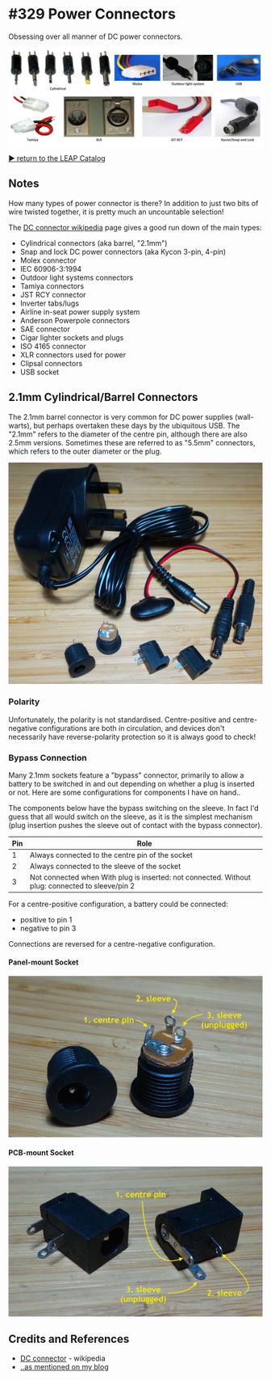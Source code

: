# #329 Power Connectors

Obsessing over all manner of DC power connectors.

![Power_build](./assets/Power_build.jpg?raw=true)

[:arrow_forward: return to the LEAP Catalog](http://leap.tardate.com)

## Notes

How many types of power connector is there? In addition to just two bits of wire twisted together, it is pretty much an uncountable selection!

The [DC connector wikipedia](https://en.wikipedia.org/wiki/DC_connector) page gives a good run down of the main types:

* Cylindrical connectors (aka barrel, "2.1mm")
* Snap and lock DC power connectors (aka Kycon 3-pin, 4-pin)
* Molex connector
* IEC 60906-3:1994
* Outdoor light systems connectors
* Tamiya connectors
* JST RCY connector
* Inverter tabs/lugs
* Airline in-seat power supply system
* Anderson Powerpole connectors
* SAE connector
* Cigar lighter sockets and plugs
* ISO 4165 connector
* XLR connectors used for power
* Clipsal connectors
* USB socket

## 2.1mm Cylindrical/Barrel Connectors

The 2.1mm barrel connector is very common for DC power supplies (wall-warts), but perhaps overtaken these days by the ubiquitous USB.
The "2.1mm" refers to the diameter of the centre pin, although there are also 2.5mm versions.
Sometimes these are referred to as "5.5mm" connectors, which refers to the outer diameter or the plug.

![cylindrical](./assets/cylindrical.jpg?raw=true)

### Polarity

Unfortunately, the polarity is not standardised. Centre-positive and centre-negative configurations are both in circulation,
and devices don't necessarily have reverse-polarity protection so it is always good to check!

### Bypass Connection

Many 2.1mm sockets feature a "bypass" connector, primarily to allow a battery to be switched in and out depending on
whether a plug is inserted or not. Here are some configurations for components I have on hand..

The components below have the bypass switching on the sleeve. In fact I'd guess that all would switch on the sleeve,
as it is the simplest mechanism (plug insertion pushes the sleeve out of contact with the bypass connector).

| Pin | Role |
|-----|------|
| 1   | Always connected to the centre pin of the socket |
| 2   | Always connected to the sleeve of the socket |
| 3   | Not connected when With plug is inserted: not connected. Without plug: connected to sleeve/pin 2 |

For a centre-positive configuration, a battery could be connected:

* positive to pin 1
* negative to pin 3

Connections are reversed for a centre-negative configuration.


#### Panel-mount Socket

![cylindrical_bypass_1](./assets/cylindrical_bypass_1.jpg?raw=true)

#### PCB-mount Socket

![cylindrical_bypass_2](./assets/cylindrical_bypass_2.jpg?raw=true)


## Credits and References
* [DC connector](https://en.wikipedia.org/wiki/DC_connector) - wikipedia
* [..as mentioned on my blog](https://blog.tardate.com/2017/08/leap329-on-dc-power-connectors.html)
